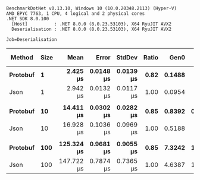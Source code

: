 ```

BenchmarkDotNet v0.13.10, Windows 10 (10.0.20348.2113) (Hyper-V)
AMD EPYC 7763, 1 CPU, 4 logical and 2 physical cores
.NET SDK 8.0.100
  [Host]          : .NET 8.0.0 (8.0.23.53103), X64 RyuJIT AVX2
  Deserialisation : .NET 8.0.0 (8.0.23.53103), X64 RyuJIT AVX2

Job=Deserialisation  

```
| Method   | Size | Mean       | Error     | StdDev    | Ratio | Gen0   | Gen1   | Allocated | Alloc Ratio |
|--------- |----- |-----------:|----------:|----------:|------:|-------:|-------:|----------:|------------:|
| **Protobuf** | **1**    |   **2.425 μs** | **0.0148 μs** | **0.0139 μs** |  **0.82** | **0.1488** |      **-** |   **2.45 KB** |        **1.52** |
| Json     | 1    |   2.942 μs | 0.0132 μs | 0.0117 μs |  1.00 | 0.0954 |      - |   1.62 KB |        1.00 |
|          |      |            |           |           |       |        |        |           |             |
| **Protobuf** | **10**   |  **14.411 μs** | **0.0302 μs** | **0.0282 μs** |  **0.85** | **0.8392** | **0.0305** |  **13.78 KB** |        **1.56** |
| Json     | 10   |  16.928 μs | 0.1036 μs | 0.0969 μs |  1.00 | 0.5188 |      - |   8.83 KB |        1.00 |
|          |      |            |           |           |       |        |        |           |             |
| **Protobuf** | **100**  | **125.324 μs** | **0.9681 μs** | **0.9055 μs** |  **0.85** | **7.3242** | **1.7090** | **123.52 KB** |        **1.58** |
| Json     | 100  | 147.722 μs | 0.7874 μs | 0.7365 μs |  1.00 | 4.6387 | 1.2207 |  78.29 KB |        1.00 |
